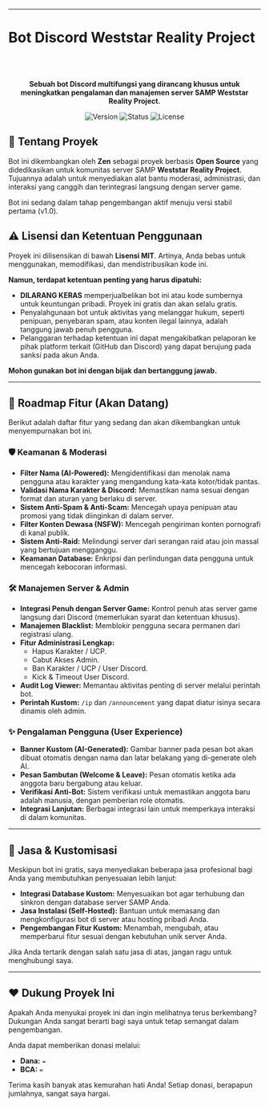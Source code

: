 
-----

# Bot Discord Weststar Reality Project

<div align="center">
  <br><br>
  <p>
    <strong>Sebuah bot Discord multifungsi yang dirancang khusus untuk meningkatkan pengalaman dan manajemen server SAMP Weststar Reality Project.</strong>
  </p>
  <p>
    <img src="https://img.shields.io/badge/Version-0.1.0--alpha-blue.svg" alt="Version">
    <img src="https://img.shields.io/badge/Status-In%20Development-yellow.svg" alt="Status">
    <img src="https://img.shields.io/badge/License-MIT-green.svg" alt="License">
  </p>
</div>


## 📜 Tentang Proyek

Bot ini dikembangkan oleh **Zen** sebagai proyek berbasis **Open Source** yang didedikasikan untuk komunitas server SAMP **Weststar Reality Project**. Tujuannya adalah untuk menyediakan alat bantu moderasi, administrasi, dan interaksi yang canggih dan terintegrasi langsung dengan server game.

Bot ini sedang dalam tahap pengembangan aktif menuju versi stabil pertama (v1.0).

## ⚠️ Lisensi dan Ketentuan Penggunaan

Proyek ini dilisensikan di bawah **Lisensi MIT**. Artinya, Anda bebas untuk menggunakan, memodifikasi, dan mendistribusikan kode ini.

**Namun, terdapat ketentuan penting yang harus dipatuhi:**

  - **DILARANG KERAS** memperjualbelikan bot ini atau kode sumbernya untuk keuntungan pribadi. Proyek ini gratis dan akan selalu gratis.
  - Penyalahgunaan bot untuk aktivitas yang melanggar hukum, seperti penipuan, penyebaran spam, atau konten ilegal lainnya, adalah tanggung jawab penuh pengguna.
  - Pelanggaran terhadap ketentuan ini dapat mengakibatkan pelaporan ke pihak platform terkait (GitHub dan Discord) yang dapat berujung pada sanksi pada akun Anda.

**Mohon gunakan bot ini dengan bijak dan bertanggung jawab.**

-----

## 🚀 Roadmap Fitur (Akan Datang)

Berikut adalah daftar fitur yang sedang dan akan dikembangkan untuk menyempurnakan bot ini.

### 🛡️ Keamanan & Moderasi

  - **Filter Nama (AI-Powered):** Mengidentifikasi dan menolak nama pengguna atau karakter yang mengandung kata-kata kotor/tidak pantas.
  - **Validasi Nama Karakter & Discord:** Memastikan nama sesuai dengan format dan aturan yang berlaku di server.
  - **Sistem Anti-Spam & Anti-Scam:** Mencegah upaya penipuan atau promosi yang tidak diinginkan di dalam server.
  - **Filter Konten Dewasa (NSFW):** Mencegah pengiriman konten pornografi di kanal publik.
  - **Sistem Anti-Raid:** Melindungi server dari serangan raid atau join massal yang bertujuan mengganggu.
  - **Keamanan Database:** Enkripsi dan perlindungan data pengguna untuk mencegah kebocoran informasi.

### 🛠️ Manajemen Server & Admin

  - **Integrasi Penuh dengan Server Game:** Kontrol penuh atas server game langsung dari Discord (memerlukan syarat dan ketentuan khusus).
  - **Manajemen Blacklist:** Memblokir pengguna secara permanen dari registrasi ulang.
  - **Fitur Administrasi Lengkap:**
      - Hapus Karakter / UCP.
      - Cabut Akses Admin.
      - Ban Karakter / UCP / User Discord.
      - Kick & Timeout User Discord.
  - **Audit Log Viewer:** Memantau aktivitas penting di server melalui perintah bot.
  - **Perintah Kustom:** `/ip` dan `/announcement` yang dapat diatur isinya secara dinamis oleh admin.

### ✨ Pengalaman Pengguna (User Experience)

  - **Banner Kustom (AI-Generated):** Gambar banner pada pesan bot akan dibuat otomatis dengan nama dan latar belakang yang di-generate oleh AI.
  - **Pesan Sambutan (Welcome & Leave):** Pesan otomatis ketika ada anggota baru bergabung atau keluar.
  - **Verifikasi Anti-Bot:** Sistem verifikasi untuk memastikan anggota baru adalah manusia, dengan pemberian role otomatis.
  - **Integrasi Lanjutan:** Berbagai integrasi lain untuk memperkaya interaksi di dalam komunitas.

-----

## 💼 Jasa & Kustomisasi

Meskipun bot ini gratis, saya menyediakan beberapa jasa profesional bagi Anda yang membutuhkan penyesuaian lebih lanjut:

  - **Integrasi Database Kustom:** Menyesuaikan bot agar terhubung dan sinkron dengan database server SAMP Anda.
  - **Jasa Instalasi (Self-Hosted):** Bantuan untuk memasang dan mengkonfigurasi bot di server atau hosting pribadi Anda.
  - **Pengembangan Fitur Kustom:** Menambah, mengubah, atau memperbarui fitur sesuai dengan kebutuhan unik server Anda.

Jika Anda tertarik dengan salah satu jasa di atas, jangan ragu untuk menghubungi saya.

-----

## ❤️ Dukung Proyek Ini

Apakah Anda menyukai proyek ini dan ingin melihatnya terus berkembang? Dukungan Anda sangat berarti bagi saya untuk tetap semangat dalam pengembangan.

Anda dapat memberikan donasi melalui:

  - **Dana:** `=`
  - **BCA:** `=`

Terima kasih banyak atas kemurahan hati Anda\! Setiap donasi, berapapun jumlahnya, sangat saya hargai.

